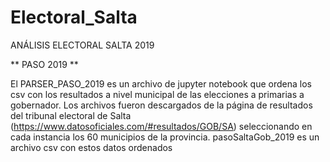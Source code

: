 # Electoral_Salta
ANÁLISIS ELECTORAL SALTA 2019

** PASO 2019 **

El PARSER_PASO_2019 es un archivo de jupyter notebook que ordena los csv con los resultados a nivel municipal de las elecciones a primarias a gobernador. Los archivos fueron descargados de la página de resultados del tribunal electoral de Salta (https://www.datosoficiales.com/#resultados/GOB/SA) seleccionando en cada instancia los 60 municipios de la provincia.
pasoSaltaGob_2019 es un archivo csv con estos datos ordenados
